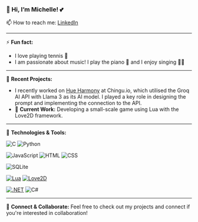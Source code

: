 <!--
**flora8heart/flora8heart** is a ✨ _special_ ✨ repository because its `README.md` (this file) appears on your GitHub profile.

Here are some ideas to get you started:

- 🔭 I’m currently working on ...
- 🌱 I’m currently learning ...
- 👯 I’m looking to collaborate on ...
- 🤔 I’m looking for help with ...
- 💬 Ask me about ...
- 📫 How to reach me: ...
- 😄 Pronouns: ...
- ⚡ Fun fact: ...
-->

### 👋 Hi, I’m Michelle! 💕

📫 How to reach me: [LinkedIn](https://linkedin.com/in/michelleknlim)

---

⚡ **Fun fact:**

- I love playing tennis 🎾
- I am passionate about music! I play the piano 🎹 and I enjoy singing 🎵🥰

---

💼 **Recent Projects:**

- I recently worked on [Hue Harmony](https://github.com/chingu-voyages/v49-tier1-team-03) at Chingu.io, which utilised the Groq AI API with Llama 3 as its AI model. I played a key role in designing the prompt and implementing the connection to the API.
- 🔭 **Current Work:** Developing a small-scale game using Lua with the Love2D framework.

---

🔧 **Technologies & Tools:**

![C](https://img.shields.io/badge/-C-A8B9CC?logo=c&logoColor=ffffff)
![Python](https://img.shields.io/badge/-Python-3776AB?logo=python&logoColor=ffffff)

![JavaScript](https://img.shields.io/badge/-JavaScript-F7DF1E?logo=javascript&logoColor=ffffff)
![HTML](https://img.shields.io/badge/-HTML5-E34F26?logo=html5&logoColor=ffffff)
![CSS](https://img.shields.io/badge/-CSS3-1572B6?logo=css3&logoColor=ffffff)

![SQLite](https://img.shields.io/badge/-SQLite-003B57?logo=sqlite&logoColor=ffffff)

[![Lua](https://img.shields.io/badge/-Lua-2C2D72?logo=lua&logoColor=ffffff)]()
[![Love2D](https://img.shields.io/badge/-Love2D-EF223A?logo=heart&logoColor=ffffff)]()

[![.NET](https://img.shields.io/badge/-.NET-512BD4?logo=.net&logoColor=ffffff)]()
![C#](https://img.shields.io/badge/-C%23-9b4993?logo=csharp&logoColor=ffffff)

---

🤝 **Connect & Collaborate:**
Feel free to check out my projects and connect if you're interested in collaboration!
